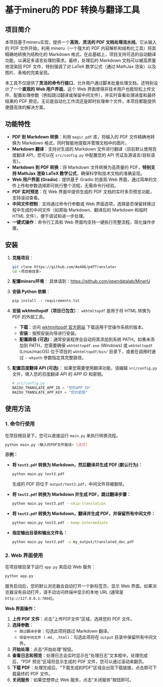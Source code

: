 # 基于mineru的 PDF 转换与翻译工具

## 项目简介

本项目基于mineru实现，提供一个**高效、灵活的 PDF 文档处理流水线**。它从输入的 PDF 文件开始，利用 mineru（一个强大的 PDF 内容解析和结构化工具）将其精确地转换为结构化的 Markdown 格式。在此基础上，项目支持可选的自动翻译功能，以满足多语言处理的需求。最终，处理后的 Markdown 文档可以被高质量地渲染回 PDF 文件，特别强调了对 LaTeX 数学公式（通过 MathJax 渲染）以及图片、表格的完美呈现。

本工具不仅提供了**灵活的命令行接口**，允许用户通过脚本批量处理文档，还特别设计了一个**直观的 Web 用户界面**。这个 Web 界面使得非技术用户也能轻松上传文件、配置处理参数（例如跳过翻译或保留中间文件），并实时查看处理进度和最终结果的 PDF 预览。无论是自动化工作流还是即时处理单个文件，本项目都能提供便捷高效的解决方案。

## 功能特性

*   **PDF 到 Markdown 转换**：利用 `magic_pdf` 库，将输入的 PDF 文件精确地转换为 Markdown 格式，同时智能地提取并管理文档中的图片。
*   **Markdown 翻译**：支持对生成的 Markdown 文件进行翻译（目前默认使用百度翻译 API，您可以在 `src/config.py` 中配置您的 API 凭证及源语言/目标语言）。
*   **Markdown 到 PDF 转换**：将 Markdown 文件转换为高质量的 PDF，**特别支持 MathJax 渲染 LaTeX 数学公式**，确保科学和技术文档的准确呈现。
*   **Web 用户界面 (Gradio)**：提供基于 Gradio 的直观 Web 界面，通过简单的文件上传和参数选择即可执行整个流程，无需命令行经验。
*   **PDF 实时预览**：在 Web 界面中提供生成的 PDF 文档的实时多页预览功能，支持滚动查看。
*   **中间文件控制**：支持通过命令行参数或 Web 界面选项，选择是否保留转换过程中生成的中间文件（如原始 Markdown、翻译后的 Markdown 和临时 HTML 文件），便于调试和进一步处理。
*   **一键式操作**：命令行工具和 Web 界面均支持一键执行完整流程，简化操作步骤。

## 安装

1.  **克隆项目**：
    ```bash
    git clone https://github.com/Ae486/pdfTranslator 
    cd <项目根目录>
    ```

2.  **配置mineru环境**：
    具体请到：https://github.com/opendatalab/MinerU

3.  **安装 Python 依赖**：
    ```bash
    pip install -r requirements.txt
    ```

4.  **安装 wkhtmltopdf（项目已包含）**：
    `wkhtmltopdf` 是用于将 HTML 转换为 PDF 的外部工具。
    *   **下载**：访问 [wkhtmltopdf 官方网站](https://wkhtmltopdf.org/downloads.html) 下载适用于您操作系统的版本。
    *   **安装**：按照安装向导进行安装。
    *   **配置路径 (可选)**：通常安装程序会自动将其添加到系统 PATH。如果未添加到 PATH，您需要确保 `wkhtmltopdf.exe` (Windows) 或 `wkhtmltopdf` (Linux/macOS) 位于项目的 `wkhtmltopdf/bin/` 目录下，或者在调用时通过 `--wkpath` 参数指定其完整路径。

5.  **配置百度翻译 API (可选)**：
    如果您需要使用翻译功能，请编辑 `src/config.py` 文件，填入您的百度翻译 API 的 APP ID 和密钥。
    ```python
    # src/config.py
    BAIDU_TRANSLATE_APP_ID = "您的APP ID"
    BAIDU_TRANSLATE_APP_KEY = "您的密钥"
    ```

## 使用方法

### 1. 命令行使用

在项目根目录下，您可以直接运行 `main.py` 来执行转换流程。

```bash
python main.py <输入的PDF文件路径> [选项]
```

**示例：**

*   **将 `test3.pdf` 转换为 Markdown，然后翻译并生成 PDF (默认行为)：**
    ```bash
    python main.py test3.pdf
    ```
    生成的 PDF 将位于 `output/test3.pdf`，中间文件将被删除。

*   **将 `test3.pdf` 转换为 Markdown 并生成 PDF，跳过翻译步骤：**
    ```bash
    python main.py test3.pdf --skip-translation
    ```

*   **将 `test3.pdf` 转换为 Markdown，翻译并生成 PDF，并保留所有中间文件：**
    ```bash
    python main.py test3.pdf --keep-intermediate
    ```

*   **指定输出目录和输出文件名：**
    ```bash
    python main.py test3.pdf -o my_output/translated_doc.pdf
    ```

### 2. Web 界面使用

在项目根目录下运行 `app.py` 来启动 Web 服务：

```bash
python app.py
```

服务启动后，您的默认浏览器会自动打开一个新标签页，显示 Web 界面。如果浏览器没有自动打开，请手动访问终端中显示的本地 URL (通常是 `http://127.0.0.1:7860`)。

**Web 界面操作：**

1.  **上传 PDF 文件**：点击“上传PDF文件”区域，选择您的 PDF 文件。
2.  **选择参数**：
    *   `跳过翻译步骤`：勾选此项将跳过 Markdown 翻译。
    *   `保留中间文件 (.md, .html)`：勾选此项将在 `output` 目录中保留所有中间文件。
3.  **开始处理**：点击“开始处理”按钮。
4.  **查看日志和预览**：处理日志会实时显示在“处理日志”文本框中。处理完成后，“PDF 预览”区域将显示生成的 PDF 文件，您可以通过滚动来翻页。
5.  **下载 PDF**：处理完成后，“下载生成的PDF”区域会出现下载链接，点击即可下载最终的 PDF 文件。
6.  **关闭服务**：如果您想停止 Web 服务，点击“关闭服务”按钮即可。
